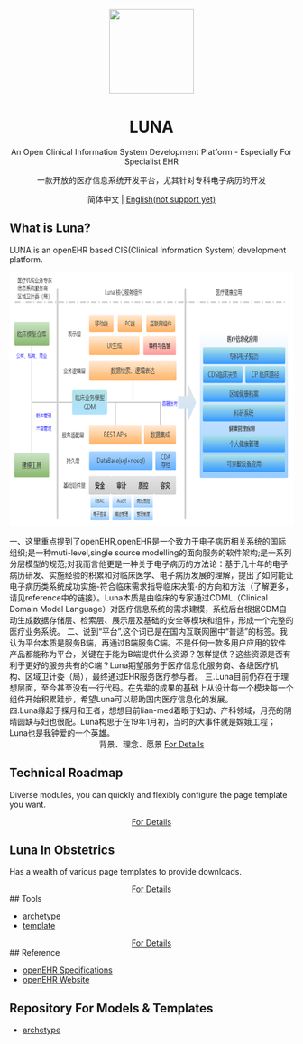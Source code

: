 <p align="center">
  <a href="http://landing.ant.design">
    <img width="150px" height="150px" src="https://gw.alipayobjects.com/zos/rmsportal/hSYPdZJwZeXAgfkktcEu.svg"/>
  </a>
</p>
<h1 align="center">LUNA</h1>

<div align="center">
  

An Open Clinical Information System Development Platform - Especially For Specialist EHR

一款开放的医疗信息系统开发平台，尤其针对专科电子病历的开发
</div>

<div align="center"> 简体中文 | <a href="./README-zh_CN.md">English(not support yet)</a></div>

## What is Luna?

LUNA is an openEHR based CIS(Clinical Information System) development platform.
<p align="center">
<img width="780px" height="450px" src="./luna_arc.png"/>
</p>
一、这里重点提到了openEHR,openEHR是一个致力于电子病历相关系统的国际组织;是一种muti-level,single source modelling的面向服务的软件架构;是一系列分层模型的规范;对我而言他更是一种关于电子病历的方法论：基于几十年的电子病历研发、实施经验的积累和对临床医学、电子病历发展的理解，提出了如何能让电子病历类系统成功实施-符合临床需求指导临床决策-的方向和方法（了解更多，请见reference中的链接）。Luna本质是由临床的专家通过CDML（Clinical Domain Model Language）对医疗信息系统的需求建模，系统后台根据CDM自动生成数据存储层、检索层、展示层及基础的安全等模块和组件，形成一个完整的医疗业务系统。  
二、说到“平台”,这个词已是在国内互联网圈中“普适”的标签。我认为平台本质是服务B端，再通过B端服务C端。不是任何一款多用户应用的软件产品都能称为平台，关键在于能为B端提供什么资源？怎样提供？这些资源是否有利于更好的服务共有的C端？Luna期望服务于医疗信息化服务商、各级医疗机构、区域卫计委（局），最终通过EHR服务医疗参与者。  
三.Luna目前仍存在于理想层面，至今甚至没有一行代码。在先辈的成果的基础上从设计每一个模块每一个组件开始积累跬步，希望Luna可以帮助国内医疗信息化的发展。 
</br>
四.Luna缘起于探月和王者，想想目前lian-med着眼于妇幼、产科领域，月亮的阴晴圆缺与妇也很配。Luna构思于在19年1月初，当时的大事件就是嫦娥工程；Luna也是我钟爱的一个英雄。    
<div align="center">
背景、理念、愿景
  <a href="./docs/whats-zh.md">For Details</a>
</div>

## Technical Roadmap

Diverse modules, you can quickly and flexibly configure the page template you want.
<div align="center">
  <a href="./docs/roadmap-zh_CN.md">For Details</a>
</div>

## Luna In Obstetrics

Has a wealth of various page templates to provide downloads.
<div align="center">
  <a href="./docs/obis-zh_CN.md">For Details</a>
</div>
## Tools 

- [archetype](https://github.com/ant-motion/ant-motion-dva-cli-example)
- [template](https://github.com/ant-motion/ant-motion-dva-cli-example)
<div align="center">
  <a href="./docs/tools-zh_CN.md">For Details</a>
</div>
## Reference

- [openEHR Specifications](https://specifications.openehr.org/)
- [openEHR Website](https://www.openehr.org/)

## Repository For Models & Templates 

- [archetype](https://github.com/ant-motion/ant-motion-dva-cli-example)
